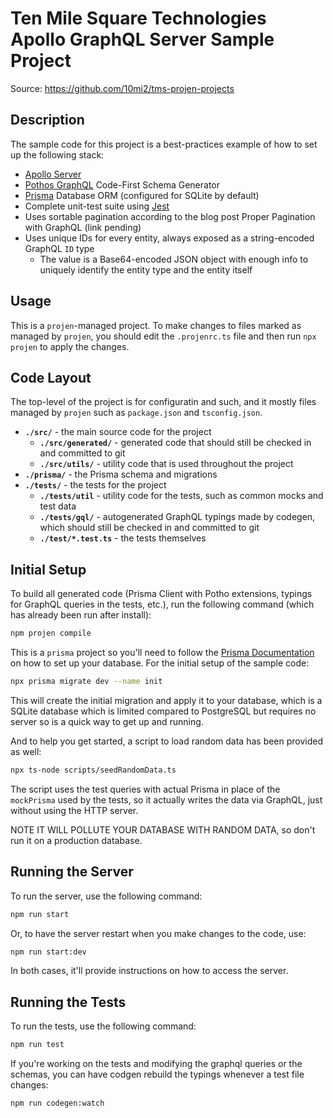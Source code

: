 # Ten Mile Square Technologies Apollo GraphQL Server Sample Project

Source: https://github.com/10mi2/tms-projen-projects

## Description

The sample code for this project is a best-practices example of how to
set up the following stack:

- [Apollo Server](https://www.apollographql.com/docs/apollo-server/)
- [Pothos GraphQL](https://pothos-graphql.dev) Code-First Schema Generator
- [Prisma](https://www.prisma.io) Database ORM (configured for SQLite by default)
- Complete unit-test suite using [Jest](https://jestjs.io)
- Uses sortable pagination according to the blog post Proper Pagination with GraphQL (link pending)
- Uses unique IDs for every entity, always exposed as a string-encoded GraphQL `ID` type
  - The value is a Base64-encoded JSON object with enough info to uniquely identify the entity type and the entity itself

## Usage

This is a `projen`-managed project. To make changes to files marked as managed
by `projen`, you should edit the `.projenrc.ts` file and then run `npx projen`
to apply the changes.

## Code Layout

The top-level of the project is for configuratin and such, and it mostly files managed by `projen` such as
`package.json` and `tsconfig.json`.

- **`./src/`** - the main source code for the project
  - **`./src/generated/`** - generated code that should still be checked in and committed to git
  - **`./src/utils/`** - utility code that is used throughout the project
- **`./prisma/`** - the Prisma schema and migrations
- **`./tests/`** - the tests for the project
  - **`./tests/util`** - utility code for the tests, such as common mocks and test data
  - **`./tests/gql/`** - autogenerated GraphQL typings made by codegen, which should still be checked in and committed
  to git
  - **`./test/*.test.ts`** - the tests themselves

## Initial Setup

To build all generated code (Prisma Client with Potho extensions, typings for GraphQL queries in the tests, etc.), run
the following command (which has already been run after install):

```bash
npm projen compile
```

This is a `prisma` project so you'll need to follow the [Prisma Documentation](https://www.prisma.io/docs/orm/prisma-migrate/getting-started)
on how to set up your database. For the initial setup of the sample code:

```bash
npx prisma migrate dev --name init
```

This will create the initial migration and apply it to your database, which is a SQLite database which is limited
compared to PostgreSQL but requires no server so is a quick way to get up and running.

And to help you get started, a script to load random data has been provided as well:

```bash
npx ts-node scripts/seedRandomData.ts
```

The script uses the test queries with actual Prisma in place of the `mockPrisma` used by the tests, so it actually
writes the data via GraphQL, just without using the HTTP server.

NOTE IT WILL POLLUTE YOUR DATABASE WITH RANDOM DATA, so don't run it on a production database.

## Running the Server

To run the server, use the following command:

```bash
npm run start
```

Or, to have the server restart when you make changes to the code, use:
  
```bash 
npm run start:dev
```

In both cases, it'll provide instructions on how to access the server.

## Running the Tests

To run the tests, use the following command:

```bash
npm run test
```

If you're working on the tests and modifying the graphql queries or the schemas, you can have codgen rebuild the typings
whenever a test file changes:
  
```bash
npm run codegen:watch
```